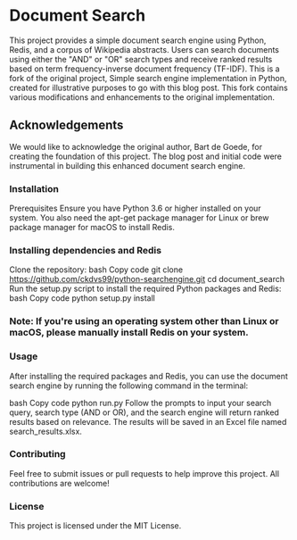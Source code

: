 # Document Search
This project provides a simple document search engine using Python, Redis, and a corpus of Wikipedia abstracts. Users can search documents using either the "AND" or "OR" search types and receive ranked results based on term frequency-inverse document frequency (TF-IDF). This is a fork of the original project, Simple search engine implementation in Python, created for illustrative purposes to go with this blog post. This fork contains various modifications and enhancements to the original implementation.

## Acknowledgements
We would like to acknowledge the original author, Bart de Goede, for creating the foundation of this project. The blog post and initial code were instrumental in building this enhanced document search engine.

### Installation
Prerequisites
Ensure you have Python 3.6 or higher installed on your system. You also need the apt-get package manager for Linux or brew package manager for macOS to install Redis.

### Installing dependencies and Redis
Clone the repository:
bash
Copy code
git clone https://github.com/ckdvs99/python-searchengine.git
cd document_search
Run the setup.py script to install the required Python packages and Redis:
bash
Copy code
python setup.py install
  ### Note: If you're using an operating system other than Linux or macOS, please manually install Redis on your system.

### Usage
After installing the required packages and Redis, you can use the document search engine by running the following command in the terminal:

bash
Copy code
python run.py
Follow the prompts to input your search query, search type (AND or OR), and the search engine will return ranked results based on relevance. The results will be saved in an Excel file named search_results.xlsx.

### Contributing
Feel free to submit issues or pull requests to help improve this project. All contributions are welcome!

### License
This project is licensed under the MIT License.
